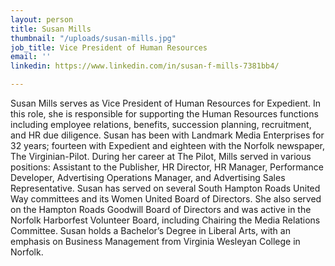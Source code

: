 ```yaml
---
layout: person
title: Susan Mills
thumbnail: "/uploads/susan-mills.jpg"
job_title: Vice President of Human Resources
email: ''
linkedin: https://www.linkedin.com/in/susan-f-mills-7381bb4/

---
```

Susan Mills serves as Vice President of Human Resources for Expedient. In this role, she is responsible for supporting the Human Resources functions including employee relations, benefits, succession planning, recruitment, and HR due diligence. Susan has been with Landmark Media Enterprises for 32 years; fourteen with Expedient and eighteen with the Norfolk newspaper, The Virginian-Pilot. During her career at The Pilot, Mills served in various positions: Assistant to the Publisher, HR Director, HR Manager, Performance Developer, Advertising Operations Manager, and Advertising Sales Representative. Susan has served on several South Hampton Roads United Way committees and its Women United Board of Directors. She also served on the Hampton Roads Goodwill Board of Directors and was active in the Norfolk Harborfest Volunteer Board, including Chairing the Media Relations Committee. Susan holds a Bachelor’s Degree in Liberal Arts, with an emphasis on Business Management from Virginia Wesleyan College in Norfolk.